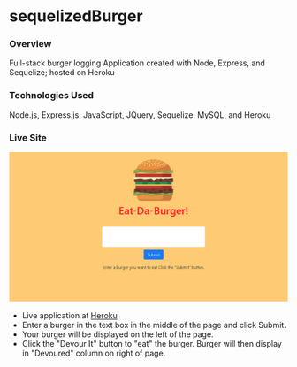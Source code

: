 # sequelizedBurger

### Overview

 Full-stack burger logging Application created with Node, Express, and Sequelize; hosted on Heroku

### Technologies Used

Node.js, Express.js, JavaScript, JQuery, Sequelize, MySQL, and Heroku

### Live Site 

![Landing Page Image](EatDaBurgerPage.png)

   * Live application at [Heroku](https://ancient-everglades-50684.herokuapp.com/)
   * Enter a burger in the text box in the middle of the page and click Submit.
   * Your burger will be displayed on the left of the page.
   * Click the "Devour It" button to "eat" the burger.  Burger will then display in "Devoured" column on right of page.
